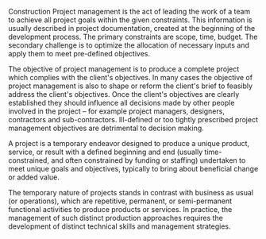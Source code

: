 Construction Project management is the act of leading the work of a team to achieve all project goals within the given constraints.
This information is usually described in project documentation, created at the beginning of the development process. The primary constraints are scope, time, budget.
The secondary challenge is to optimize the allocation of necessary inputs and apply them to meet pre-defined objectives.

The objective of project management is to produce a complete project which complies with the client's objectives. In many cases the objective of project management is also to shape or reform the client's brief to feasibly address the client's objectives. Once the client's objectives are clearly established they should influence all decisions made by other people involved in the project – for example project managers, designers, contractors and sub-contractors. Ill-defined or too tightly prescribed project management objectives are detrimental to decision making.

A project is a temporary endeavor designed to produce a unique product, service, or result with a defined beginning and end (usually time-constrained, and often constrained by funding or staffing) undertaken to meet unique goals and objectives, typically to bring about beneficial change or added value.

The temporary nature of projects stands in contrast with business as usual (or operations),
which are repetitive, permanent, or semi-permanent functional activities to produce products or services. In practice, the management of such distinct production approaches requires the development of distinct technical skills and management strategies.
